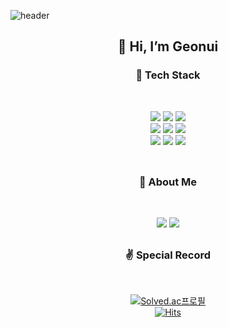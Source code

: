 ![header](https://capsule-render.vercel.app/api?type=waving&color=780206&height=200&section=header&text=Red-Gunny&fontSize=60&animation=twinkling)

<div align=center><h2>👋 Hi, I’m Geonui </br> </h2></div>


<div align="center">

<h3>🏃 Tech Stack </h3>
</br>

![](https://img.shields.io/badge/Java-007396?&style=flat-square&logo=Java&logoColor=white) ![](https://img.shields.io/badge/C-A8B9CC?&style=flat-square&logo=C&logoColor=white) ![](https://img.shields.io/badge/C++-00599C?&style=flat-square&logo=C%2B%2B&logoColor=white)
</br>
![](https://img.shields.io/badge/Springboot-6DB33F?&style=flat-square&logo=SpringBoot&logoColor=white) ![](https://img.shields.io/badge/Flutter-02569B?&style=flat-square&logo=Flutter&logoColor=white) ![](https://img.shields.io/badge/MySQL-4479A1?&style=flat-square&logo=MySQL&logoColor=white)
</br>
![](https://img.shields.io/badge/AWS-232F3E?style=flat-square&logo=amazonaws&logoColor=white) ![](https://img.shields.io/badge/Linux-FCC624?style=flat-square&logo=linux&logoColor=black) ![](https://img.shields.io/badge/Git-F05032?style=flat-square&logo=git&logoColor=white)
</br>
</br>
</div>

<h2></h2>

<div align="center">

<h3 align="center"> 🧐 About Me </h3>
</br>

[![](https://img.shields.io/badge/Resume-000000?&style=square&logo=Notion&logoColor=white)](https://red-gunny.notion.site/c603733b43a0415db59a2c632b6fb8a9)
[![](https://img.shields.io/badge/Blog-20C997?&style=square&logo=Velog&logoColor=white)](https://velog.io/@red_gunny)

</div>


<h2></h2>

<div align="center">
<h3> ✌ Special Record </h3>
</br>

[![Solved.ac프로필](http://mazassumnida.wtf/api/v2/generate_badge?boj=redgun)](https://solved.ac/redgun)
</br>
[![Hits](https://hits.seeyoufarm.com/api/count/incr/badge.svg?url=https%3A%2F%2Fgithub.com%2FRed-Gunny&count_bg=%2379C83D&title_bg=%23555555&icon=&icon_color=%23E7E7E7&title=hits&edge_flat=false)](https://hits.seeyoufarm.com)
</div>
